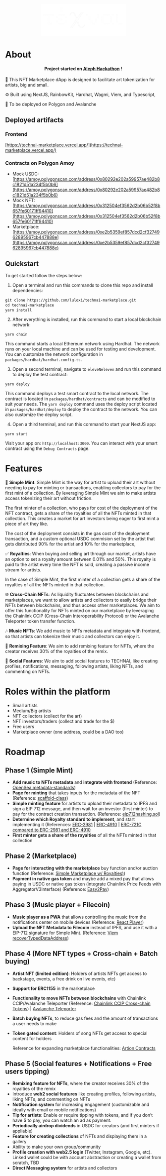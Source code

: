 <div style="text-align: center;">
  <img src="packages/nextjs/public/logo.png" alt="Alt text" style="max-width: 100%; height: auto;">
</div>

<!-- <h4 align="center">
  <a href="Link to slides">Slides</a> |
  <a href="Link to demo">Demo</a>
</h4> -->

# About

<h4 align="center">Project started on <a href="https://www.aleph.crecimiento.build/es-aleph-hackathon" alt="Aleph Hackathon Website">Aleph Hackathon</a> !</h4>

🧪 This NFT Marketplace dApp is designed to facilitate art tokenization for artists, big and small.

⚙️ Built using NextJS, RainbowKit, Hardhat, Wagmi, Viem, and Typescript,

🔗 To be deployed on Polygon and Avalanche

## Deployed artifacts

### Frontend

[https://technai-marketplace.vercel.app/](https://technai-marketplace.vercel.app/)

### Contracts on Polygon Amoy

- Mock USDC: [https://amoy.polygonscan.com/address/0x80292e202a59957ae482b8c1821d51a234f5b0b6](https://amoy.polygonscan.com/address/0x80292e202a59957ae482b8c1821d51a234f5b0b6)
- Mock NFT: [https://amoy.polygonscan.com/address/0x312504ef3562d2b06b52f8b657fe60171ff94410](https://amoy.polygonscan.com/address/0x312504ef3562d2b06b52f8b657fe60171ff94410)
- Marketplace: [https://amoy.polygonscan.com/address/0xe2b5359ef857dcd2cf3274962895967cb447888e](https://amoy.polygonscan.com/address/0xe2b5359ef857dcd2cf3274962895967cb447888e)

## Quickstart

To get started follow the steps below:

1. Open a terminal and run this commands to clone this repo and install dependencies:

```
git clone https://github.com/luloxi/technai-marketplace.git
cd technai-marketplace
yarn install
```

2. After everything is installed, run this command to start a local blockchain network:

```
yarn chain
```

This command starts a local Ethereum network using Hardhat. The network runs on your local machine and can be used for testing and development. You can customize the network configuration in `packages/hardhat/hardhat.config.ts`.

3. Open a second terminal, navigate to `eleveNeleven` and run this command to deploy the test contract:

```
yarn deploy
```

This command deploys a test smart contract to the local network. The contract is located in `packages/hardhat/contracts` and can be modified to suit your needs. The `yarn deploy` command uses the deploy script located in `packages/hardhat/deploy` to deploy the contract to the network. You can also customize the deploy script.

4. Open a third terminal, and run this command to start your NextJS app:

```
yarn start
```

Visit your app on: `http://localhost:3000`. You can interact with your smart contract using the `Debug Contracts` page.

# Features

🎨 **Simple Mint**: Simple Mint is the way for artist to upload their art without needing to pay for minting or transactions, enabling collectors to pay for the first mint of a collection. By leveraging Simple Mint we aim to make artists access tokenizing their art without friction.

The first minter of a collection, who pays for cost of the deployment of the NFT contract, gets a share of the royalties of all the NFTs minted in that collection. This creates a market for art investors being eager to first mint a piece of art they like.

The cost of the deployment consists in the gas cost of the deployment transaction, and a custom optional USDC commision set by the artist that gets distributed 90% for the artist and 10% for the marketplace,

✅ **Royalties**: When buying and selling art through our market, artists have an option to set a royalty amount between 0.01% and 50%. This royalty is paid to the artist every time the NFT is sold, creating a passive income stream for artists.

In the case of Simple Mint, the first minter of a collection gets a share of the royalties of all the NFTs minted in that collection.

🌐 **Cross-Chain NFTs**: As liquidity fluctuates between blockchains and marketplaces, we want to allow artists and collectors to easily bridge their NFTs between blockchains, and thus access other marketplaces. We aim to offer this functionality for NFTs minted on our marketplace by leveraging the Chainlink CCIP (Cross-Chain Interoperability Protocol) or the Avalanche Teleporter token transfer function.

🎶 **Music NFTs**: We add music to NFTs metadata and integrate with frontend, so that artists can tokenize their music and collectors can enjoy it.

🔄 **Remixing Feature**: We aim to add remixing feature for NFTs, where the creator receives 30% of the royalties of the remix.

🤝 **Social Features**: We aim to add social features to TECHNAI, like creating profiles, notifications, messaging, following artists, liking NFTs, and commenting on NFTs.

# Roles within the platform

- Small artists
- Medium/Big artists
- NFT collectors (collect for the art)
- NFT investors/traders (collect and trade for the $)
- Free users
- Marketplace owner (one address, could be a DAO too)

# Roadmap

## Phase 1 (Simple Mint)

- **Add music to NFTs metadata** and **integrate with frontend** (Reference: [OpenSea metadata-standards](https://docs.opensea.io/docs/metadata-standards))
- **Page for minting** that takes inputs for the metadata of the NFT (Reference: [scaffold-class](https://github.com/luloxi/scaffold-class))
- **Simple minting feature** for artists to upload their metadata to IPFS and sign a EIP 712 message, and then wait for an investor (first minter) to pay for the contract creation transaction. (Reference: [eip712hashing.sol](https://github.com/Cyfrin/security-and-auditing-full-course-s23/blob/main/eip712hashing.sol))
- **Determine which Royalty standard to implement**, and start implementing it (References: [ERC-2981](https://eips.ethereum.org/EIPS/eip-2981) | [ERC-4910](https://eips.ethereum.org/EIPS/eip-4910) | [ERC-721C compared to ERC-2981 and ERC-4910](https://blog.xp.network/the-battle-for-nft-royalties-meet-the-erc-2981-erc-4920-and-erc-721c-b71d6ba28acf)
- **First minter gets a share of the royalties** of all the NFTs minted in that collection

## Phase 2 (Marketplace)

- **Page for interacting with the marketplace** buy function and/or auction function (Reference: [Simple Marketplace w/ Royalties)](https://app.buidlguidl.com/build/UxFNxy5XIMzz9mHKUxy5))
- **Payment in native gas token** and maybe add a mixed pay that allows paying in USDC or native gas token (integrate Chainlink Price Feeds with AggregatorV3Interface) (Reference: [Easy2Pay](https://github.com/luloxi/Easy2Pay))

## Phase 3 (Music player + Filecoin)

- **Music player as a PWA** that allows controlling the music from the notifications center on mobile devices (Reference: [React Player](https://www.npmjs.com/package/react-player))
- **Upload the NFT Metadata to Filecoin** instead of IPFS, and use it with a EIP-712 signature for Simple Mint. (Reference: [Viem recoverTypedDataAddress](https://viem.sh/docs/utilities/recoverTypedDataAddress))

## Phase 4 (More NFT types + Cross-chain + Batch buying)

- **Artist NFT (limited edition)**: Holders of artists NFTs get access to backstage, events, a free drink on live events, etc)
- **Support for ERC1155** in the marketplace
- **Functionality to move NFTs between blockchains** with Chainlink CCIP/Avalanche Teleporter (Reference: [Chainlink CCIP Cross-chain Tokens](https://docs.chain.link/ccip/tutorials/cross-chain-tokens)) | [Avalanche Teleporter](https://docs.avax.network/cross-chain/teleporter/deep-dive)
- **Batch buying NFTs**, to reduce gas fees and the amount of transactions a user needs to make
- **Token gated content**: Holders of song NFTs get access to special content for holders

  Reference for expanding marketplace functionalities: [Artion Contracts](https://github.com/Fantom-foundation/Artion-Contracts)

## Phase 5 (Social features + Notifications + Free users tipping)

- **Remixing feature for NFTs**, where the creator receives 30% of the royalties of the remix
- Introduce **web2 social features** like creating profiles, following artists, liking NFTs, and commenting on NFTs
- **Notification system** for increasing engagement (customizable and ideally with email or mobile notifications)
- **Tip for artists**: Enable or require tipping with tokens, and if you don’t have $ to pay, you can watch an ad as payment.
- **Periodically airdrop dividends** in USDC for creators (and first minters if appliable)
- **Feature for creating collections** of NFTs and displaying them in a gallery
- Ability to make your own group/community
- **Profile creation with web2.5 login** (Twitter, Instagram, Google, etc). Linked wallet could be with account abstraction or creating a wallet from scratch, TBD
- **Direct Messaging system** for artists and collectors
